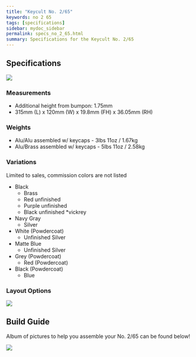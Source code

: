 ```yaml
---
title: "Keycult No. 2/65"
keywords: no 2 65
tags: [specifications]
sidebar: mydoc_sidebar
permalink: specs_no_2_65.html
summary: Specifications for the Keycult No. 2/65
---
```


## Specifications

![](https://cdn.shopify.com/s/files/1/0015/5084/3975/collections/No._2-65_-6_800x800.jpg?v=1607198696%202.22x)

### Measurements

- Additional height from bumpon: 1.75mm
- 315mm (L) x 120mm (W) x 19.8mm (FH) x 36.05mm (RH)

### Weights

- Alu/Alu assembled w/ keycaps - 3lbs 11oz / 1.67kg
- Alu/Brass assembled w/ keycaps - 5lbs 11oz / 2.58kg

### Variations

Limited to sales, commission colors are not listed

- Black
    - Brass
    - Red unfinished
    - Purple unfinished
    - Black unfinished *vickrey
- Navy Gray
    - Silver
- White (Powdercoat)
    - Unfinished Silver
- Matte Blue
    - Unfinished Silver
- Grey (Powdercoat)
    - Red (Powdercoat)
- Black (Powdercoat)
    - Blue

### Layout Options

![](https://cdn.shopify.com/s/files/1/0015/5084/3975/products/wt65a-layout_1440x960.jpg?v=1578518041)

## Build Guide

Album of pictures to help you assemble your No. 2/65 can be found below!

[![](https://i.imgur.com/hwStq5m.jpg)](https://imgur.com/a/6hgMbfd)
